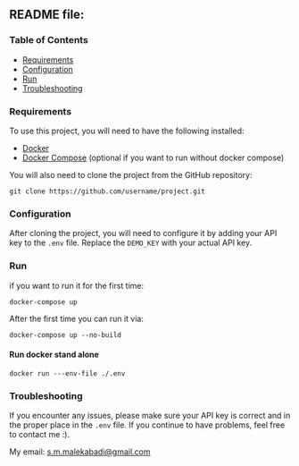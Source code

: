 ## README file: 

### Table of Contents

- [Requirements](#requirements)
- [Configuration](#configuration)
- [Run](#Run)
- [Troubleshooting](#troubleshooting)

### Requirements

To use this project, you will need to have the following installed:

- [Docker](https://docs.docker.com/get-docker/)
- [Docker Compose](https://docs.docker.com/compose/install/) (optional if you want to run without docker compose)

You will also need to clone the project from the GitHub repository:
```
git clone https://github.com/username/project.git
```

### Configuration

After cloning the project, you will need to configure it by adding your API key to the `.env` file. Replace the `DEMO_KEY` with your actual API key.
### Run
if you want to run it for the first time:

```
docker-compose up
```

After the first time you can run it via:

```
docker-compose up --no-build
```
#### Run docker stand alone


```
docker run ---env-file ./.env
```

### Troubleshooting

If you encounter any issues, please make sure your API key is correct and in the proper place in the `.env` file. If you continue to have problems, feel free to contact me :).


My email: [s.m.malekabadi@gmail.com](s.m.malekabadi@gmail.com)